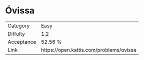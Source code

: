 # Óvissa

<table>
    <tr>
        <td>Category</td>
        <td>Easy</td>
    </tr>
    <tr>
        <td>Diffulty</td>
        <td>1.2</td>
    </tr>
    <tr>
        <td>Acceptance</td>
        <td>52.56 %</td>
    </tr>
    <tr>
        <td>Link</td>
        <td>https://open.kattis.com/problems/ovissa</td>
    </tr>
</table>